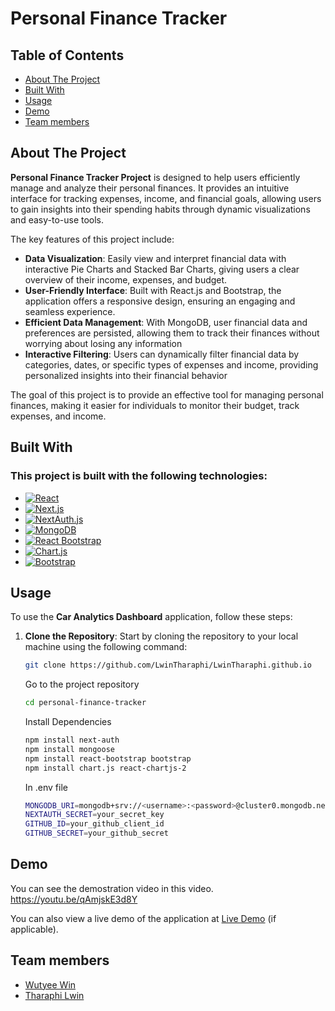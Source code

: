 # Personal Finance Tracker

## Table of Contents

- [About The Project](#about-the-project)  
- [Built With](#built-with)   
- [Usage](#usage)  
- [Demo](#demo)     
- [Team members](#team-members)   


## About The Project

**Personal Finance Tracker Project** is designed to help users efficiently manage and analyze their personal finances. It provides an intuitive interface for tracking expenses, income, and financial goals, allowing users to gain insights into their spending habits through dynamic visualizations and easy-to-use tools.

The key features of this project include:

- **Data Visualization**: Easily view and interpret financial data with interactive Pie Charts and Stacked Bar Charts, giving users a clear overview of their income, expenses, and budget.
- **User-Friendly Interface**: Built with React.js and Bootstrap, the application offers a responsive design, ensuring an engaging and seamless experience.
- **Efficient Data Management**: With MongoDB, user financial data and preferences are persisted, allowing them to track their finances without worrying about losing any information
- **Interactive Filtering**: Users can dynamically filter financial data by categories, dates, or specific types of expenses and income, providing personalized insights into their financial behavior

The goal of this project is to provide an effective tool for managing personal finances, making it easier for individuals to monitor their budget, track expenses, and income.


## Built With
### This project is built with the following technologies:

- [![React](https://img.shields.io/badge/React-20232A?style=for-the-badge&logo=react&logoColor=61DAFB)](https://reactjs.org/)
- [![Next.js](https://img.shields.io/badge/Next.js-000000?style=for-the-badge&logo=nextdotjs&logoColor=white)](https://nextjs.org/)  
- [![NextAuth.js](https://img.shields.io/badge/NextAuth.js-000000?style=for-the-badge&logo=auth0&logoColor=white)](https://next-auth.js.org/)  
- [![MongoDB](https://img.shields.io/badge/MongoDB-4EA94B?style=for-the-badge&logo=mongodb&logoColor=white)](https://www.mongodb.com/)  
- [![React Bootstrap](https://img.shields.io/badge/React_Bootstrap-563D7C?style=for-the-badge&logo=bootstrap&logoColor=white)](https://react-bootstrap.github.io/)  
- [![Chart.js](https://img.shields.io/badge/Chart.js-F5788D?style=for-the-badge&logo=chart.js&logoColor=white)](https://www.chartjs.org/)  
- [![Bootstrap](https://img.shields.io/badge/Bootstrap-563D7C?style=for-the-badge&logo=bootstrap&logoColor=white)](https://getbootstrap.com/)  
  

## Usage

To use the **Car Analytics Dashboard** application, follow these steps:

1. **Clone the Repository**:
   Start by cloning the repository to your local machine using the following command:

   ```bash
   git clone https://github.com/LwinTharaphi/LwinTharaphi.github.io
   ```
   Go to the project repository
   ```bash
   cd personal-finance-tracker
   ```
   Install Dependencies
   ```bash
   npm install next-auth
   npm install mongoose
   npm install react-bootstrap bootstrap
   npm install chart.js react-chartjs-2
   ```
   In .env file
   ```bash
   MONGODB_URI=mongodb+srv://<username>:<password>@cluster0.mongodb.net/myFirstDatabase
   NEXTAUTH_SECRET=your_secret_key
   GITHUB_ID=your_github_client_id
   GITHUB_SECRET=your_github_secret
   ```


## Demo

You can see the demostration video in this video.
https://youtu.be/qAmjskE3d8Y

You can also view a live demo of the application at [Live Demo](https://personal-finance-tracker-ashy.vercel.app/) (if applicable).


## Team members
- [Wutyee Win](https://github.com/AeliaWin/aeliawin.github.io)  
- [Tharaphi Lwin](https://github.com/LwinTharaphi/LwinTharaphi.github.io)
